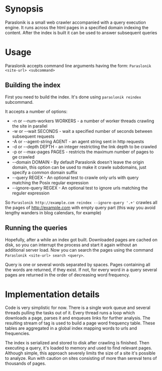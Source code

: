# Synopsis
Paraslonik is a small web crawler accompanied with a query execution engine. It runs across the html pages in a specified domain indexing the content. After the index is built it can be used to answer subsequent queries

# Usage
  Paraslonik accepts command line arguments having the form:
  `Paraslonik <site-url> <subcommand>`

## Building the index

First you need to build the index. It's done using `paraslonik reindex` subcommand.

It accepts a number of options:
 + -n or --num-workers WORKERS - a number of worker threads crawling the site in parallel
 + -w or --wait SECONDS - wait a specified number of seconds between subsequent requests
 + -A or --agent-string AGENT - an agent string sent in http requests
 + -d or --depth DEPTH - an integer restricting the link depth to be crawled
 + -p or --max-pages PAGES - restricts the maximum number of pages to ge crawled
 + --domain DOMAIN - By default Paraslonik doesn't leave the origin domain, this option can be used to make it crawle subdomains, just specify a common domain suffix
 + --query REGEX - An optional test to crawle only urls with query matching the Posix regular expression
 + --ignore-query REGEX - An optional test to ignore urls matching the reguler expression

So `Paraslonik http://example.com reindex --ignore-query '.+'` crawles all the pages of http://example.com with empty query part (this way you avoid lengthy wanders in blog calendars, for example)

## Running the queries

Hopefully, after a while an index got built. Downloaded pages are cached on disk, so you can interrupt the process and start it again without an additional server load. Now you can search the pages using the command `Paraslonik <site-url> search <query>`.

Query is one or several words separated by spaces. Pages containing all the words are returned, if they exist. If not, for every word in a query several pages are returned in the order of decreasing word frequency.

# Implementation details

Code is very simplistic for now. There is a single work queue and several threads pulling the tasks out of it. Every thread runs a loop which downloads a page, parses it and enqueues links for further analysis. The resulting stream of tag is used to build a page word frequency table. These tables are aggregated in a global index mapping words to urls and frequencies.

The index is serialized and stored to disk after crawling is finished. Then executing a query, it's loaded to memory and used to find relevant pages. Although simple, this approach severely limits the size of a site it's possible to analyze. Run with caution on sites consisting of more than sereval tens of thousands of pages.
